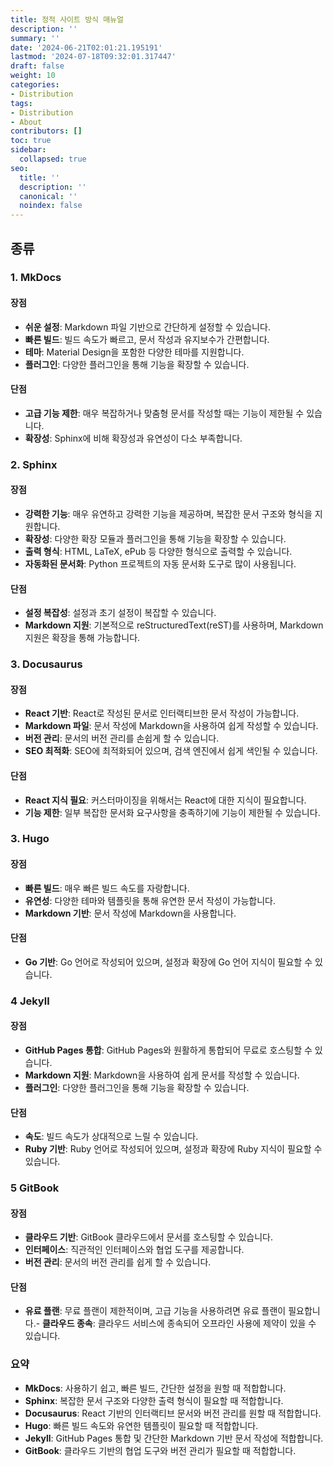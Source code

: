 ```yaml
---
title: 정적 사이트 방식 매뉴얼
description: ''
summary: ''
date: '2024-06-21T02:01:21.195191'
lastmod: '2024-07-18T09:32:01.317447'
draft: false
weight: 10
categories:
- Distribution
tags:
- Distribution
- About
contributors: []
toc: true
sidebar:
  collapsed: true
seo:
  title: ''
  description: ''
  canonical: ''
  noindex: false
---
```


## 종류

### 1. MkDocs
#### 장점
- **쉬운 설정**: Markdown 파일 기반으로 간단하게 설정할 수 있습니다.
- **빠른 빌드**: 빌드 속도가 빠르고, 문서 작성과 유지보수가 간편합니다.
- **테마**: Material Design을 포함한 다양한 테마를 지원합니다.
- **플러그인**: 다양한 플러그인을 통해 기능을 확장할 수 있습니다.
#### 단점
- **고급 기능 제한**: 매우 복잡하거나 맞춤형 문서를 작성할 때는 기능이 제한될 수 있습니다.
- **확장성**: Sphinx에 비해 확장성과 유연성이 다소 부족합니다.
### 2. Sphinx
#### 장점
- **강력한 기능**: 매우 유연하고 강력한 기능을 제공하며, 복잡한 문서 구조와 형식을 지원합니다.
- **확장성**: 다양한 확장 모듈과 플러그인을 통해 기능을 확장할 수 있습니다.
- **출력 형식**: HTML, LaTeX, ePub 등 다양한 형식으로 출력할 수 있습니다.
- **자동화된 문서화**: Python 프로젝트의 자동 문서화 도구로 많이 사용됩니다.
#### 단점
- **설정 복잡성**: 설정과 초기 설정이 복잡할 수 있습니다.
- **Markdown 지원**: 기본적으로 reStructuredText(reST)를 사용하며, Markdown 지원은 확장을 통해 가능합니다.
### 3. Docusaurus
#### 장점
- **React 기반**: React로 작성된 문서로 인터랙티브한 문서 작성이 가능합니다.
- **Markdown 파일**: 문서 작성에 Markdown을 사용하여 쉽게 작성할 수 있습니다.
- **버전 관리**: 문서의 버전 관리를 손쉽게 할 수 있습니다.
- **SEO 최적화**: SEO에 최적화되어 있으며, 검색 엔진에서 쉽게 색인될 수 있습니다.
#### 단점
- **React 지식 필요**: 커스터마이징을 위해서는 React에 대한 지식이 필요합니다.
- **기능 제한**: 일부 복잡한 문서화 요구사항을 충족하기에 기능이 제한될 수 있습니다.
### 3. Hugo
#### 장점
- **빠른 빌드**: 매우 빠른 빌드 속도를 자랑합니다.
- **유연성**: 다양한 테마와 템플릿을 통해 유연한 문서 작성이 가능합니다.
- **Markdown 기반**: 문서 작성에 Markdown을 사용합니다.
#### 단점
- **Go 기반**: Go 언어로 작성되어 있으며, 설정과 확장에 Go 언어 지식이 필요할 수 있습니다.
### 4 Jekyll
#### 장점
- **GitHub Pages 통합**: GitHub Pages와 원활하게 통합되어 무료로 호스팅할 수 있습니다.
- **Markdown 지원**: Markdown을 사용하여 쉽게 문서를 작성할 수 있습니다.
- **플러그인**: 다양한 플러그인을 통해 기능을 확장할 수 있습니다.
#### 단점
- **속도**: 빌드 속도가 상대적으로 느릴 수 있습니다.
- **Ruby 기반**: Ruby 언어로 작성되어 있으며, 설정과 확장에 Ruby 지식이 필요할 수 있습니다.
### 5 GitBook
#### 장점
- **클라우드 기반**: GitBook 클라우드에서 문서를 호스팅할 수 있습니다.
- **인터페이스**: 직관적인 인터페이스와 협업 도구를 제공합니다.
- **버전 관리**: 문서의 버전 관리를 쉽게 할 수 있습니다.
#### 단점
- **유료 플랜**: 무료 플랜이 제한적이며, 고급 기능을 사용하려면 유료 플랜이 필요합니다.- **클라우드 종속**: 클라우드 서비스에 종속되어 오프라인 사용에 제약이 있을 수 있습니다.
### 요약
- **MkDocs**: 사용하기 쉽고, 빠른 빌드, 간단한 설정을 원할 때 적합합니다.
- **Sphinx**: 복잡한 문서 구조와 다양한 출력 형식이 필요할 때 적합합니다.
- **Docusaurus**: React 기반의 인터랙티브 문서와 버전 관리를 원할 때 적합합니다.
- **Hugo**: 빠른 빌드 속도와 유연한 템플릿이 필요할 때 적합합니다.
- **Jekyll**: GitHub Pages 통합 및 간단한 Markdown 기반 문서 작성에 적합합니다.
- **GitBook**: 클라우드 기반의 협업 도구와 버전 관리가 필요할 때 적합합니다.
